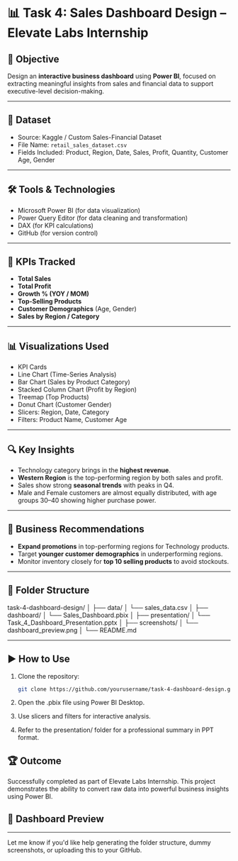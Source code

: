 # 📊 Task 4: Sales Dashboard Design – Elevate Labs Internship

## 🚀 Objective
Design an **interactive business dashboard** using **Power BI**, focused on extracting meaningful insights from sales and financial data to support executive-level decision-making.

---

## 📁 Dataset
- Source: Kaggle / Custom Sales-Financial Dataset
- File Name: `retail_sales_dataset.csv`
- Fields Included: Product, Region, Date, Sales, Profit, Quantity, Customer Age, Gender

---

## 🛠️ Tools & Technologies
- Microsoft Power BI (for data visualization)
- Power Query Editor (for data cleaning and transformation)
- DAX (for KPI calculations)
- GitHub (for version control)

---

## 📌 KPIs Tracked
- **Total Sales**  
- **Total Profit**  
- **Growth % (YOY / MOM)**  
- **Top-Selling Products**
- **Customer Demographics** (Age, Gender)
- **Sales by Region / Category**

---

## 📊 Visualizations Used
- KPI Cards
- Line Chart (Time-Series Analysis)
- Bar Chart (Sales by Product Category)
- Stacked Column Chart (Profit by Region)
- Treemap (Top Products)
- Donut Chart (Customer Gender)
- Slicers: Region, Date, Category
- Filters: Product Name, Customer Age

---

## 🔍 Key Insights
- Technology category brings in the **highest revenue**.
- **Western Region** is the top-performing region by both sales and profit.
- Sales show strong **seasonal trends** with peaks in Q4.
- Male and Female customers are almost equally distributed, with age groups 30–40 showing higher purchase power.

---

## 🧠 Business Recommendations
- **Expand promotions** in top-performing regions for Technology products.
- Target **younger customer demographics** in underperforming regions.
- Monitor inventory closely for **top 10 selling products** to avoid stockouts.

---

## 📂 Folder Structure

task-4-dashboard-design/
│
├── data/
│ └── sales_data.csv
│
├── dashboard/
│ └── Sales_Dashboard.pbix
│
├── presentation/
│ └── Task_4_Dashboard_Presentation.pptx
│
├── screenshots/
│ └── dashboard_preview.png
│
└── README.md


---

## ▶️ How to Use

1. Clone the repository:
   ```bash
   git clone https://github.com/yourusername/task-4-dashboard-design.git

2. Open the .pbix file using Power BI Desktop.

3. Use slicers and filters for interactive analysis.

4. Refer to the presentation/ folder for a professional summary in PPT format.

## 🏆 Outcome
Successfully completed as part of Elevate Labs Internship. This project demonstrates the ability to convert raw data into powerful business insights using Power BI.

## 📸 Dashboard Preview

---

Let me know if you'd like help generating the folder structure, dummy screenshots, or uploading this to your GitHub.
